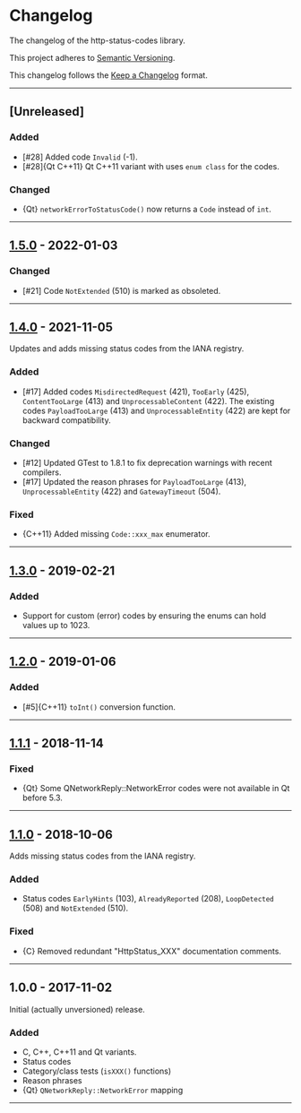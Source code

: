 # Changelog #

The changelog of the http-status-codes library.

This project adheres to [Semantic Versioning](http://semver.org/).

This changelog follows the [Keep a Changelog](http://keepachangelog.com) format.


---

## [Unreleased]

### Added ###
- [#28] Added code `Invalid` (-1).
- [#28]{Qt C++11} Qt C++11 variant with uses `enum class` for the codes.

### Changed ###
- {Qt} `networkErrorToStatusCode()` now returns a `Code` instead of `int`.


---


## [1.5.0] - 2022-01-03 ##

### Changed ###
- [#21] Code `NotExtended` (510) is marked as obsoleted.


---


## [1.4.0] - 2021-11-05 ##
Updates and adds missing status codes from the IANA registry.

### Added ###
- [#17] Added codes `MisdirectedRequest` (421), `TooEarly` (425), `ContentTooLarge` (413) and `UnprocessableContent` (422).
  The existing codes `PayloadTooLarge` (413) and `UnprocessableEntity` (422) are kept for backward compatibility.

### Changed ###
- [#12] Updated GTest to 1.8.1 to fix deprecation warnings with recent compilers.
- [#17] Updated the reason phrases for `PayloadTooLarge` (413), `UnprocessableEntity` (422) and `GatewayTimeout` (504).

### Fixed ###
- {C++11} Added missing `Code::xxx_max` enumerator.


---


## [1.3.0] - 2019-02-21 ##

### Added ###
- Support for custom (error) codes by ensuring the enums can hold values up to 1023.


---


## [1.2.0] - 2019-01-06 ##

### Added ###
- [#5]{C++11} `toInt()` conversion function.


---


## [1.1.1] - 2018-11-14 ##

### Fixed ###
- {Qt} Some QNetworkReply::NetworkError codes were not available in Qt before 5.3.


---

## [1.1.0] - 2018-10-06 ##
Adds missing status codes from the IANA registry.

### Added ###
- Status codes `EarlyHints` (103), `AlreadyReported` (208), `LoopDetected` (508) and `NotExtended` (510).


### Fixed ###
- {C} Removed redundant "HttpStatus_XXX" documentation comments.


---


## 1.0.0 - 2017-11-02 ##
Initial (actually unversioned) release.

### Added ###
- C, C++, C++11 and Qt variants.
- Status codes
- Category/class tests (`isXXX()` functions)
- Reason phrases
- {Qt} `QNetworkReply::NetworkError` mapping


---


[1.5.0]: https://github.com/j-ulrich/http-status-codes-cpp/releases/tag/1.5.0
[1.4.0]: https://github.com/j-ulrich/http-status-codes-cpp/releases/tag/1.4.0
[1.3.0]: https://github.com/j-ulrich/http-status-codes-cpp/releases/tag/1.3.0
[1.2.0]: https://github.com/j-ulrich/http-status-codes-cpp/releases/tag/1.2.0
[1.1.1]: https://github.com/j-ulrich/http-status-codes-cpp/releases/tag/1.1.1
[1.1.0]: https://github.com/j-ulrich/http-status-codes-cpp/releases/tag/1.1.0
